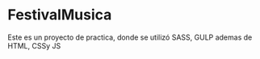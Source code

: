 # FestivalMusica
Este es un proyecto de practica, donde se utilizó SASS, GULP ademas de HTML, CSSy JS
